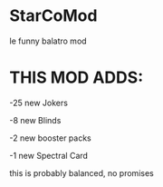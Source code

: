 # StarCoMod
le funny balatro mod

# THIS MOD ADDS:
-25 new Jokers

-8 new Blinds

-2 new booster packs

-1 new Spectral Card

this is probably balanced, no promises
